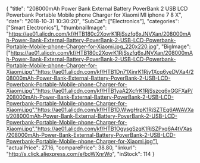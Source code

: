 {
	"title": "208000mAh Power Bank External Battery PoverBank 2 USB LCD Powerbank Portable Mobile phone Charger for Xiaomi MI iphone 7 8 X",
	"date": "2018-10-31 10:30:20",
	"SubCat": ["Electronics"],
	"categories": ["Smart Electronics"],
	"thumbnailImage": "https://ae01.alicdn.com/kf/HTB180c2XovrK1RjSszfq6xJNVXan/208000mAh-Power-Bank-External-Battery-PoverBank-2-USB-LCD-Powerbank-Portable-Mobile-phone-Charger-for-Xiaomi.jpg_220x220.jpg",
	"BigImage": ["https://ae01.alicdn.com/kf/HTB180c2XovrK1RjSszfq6xJNVXan/208000mAh-Power-Bank-External-Battery-PoverBank-2-USB-LCD-Powerbank-Portable-Mobile-phone-Charger-for-Xiaomi.jpg","https://ae01.alicdn.com/kf/HTB1Dn71XinrK1Rjy1Xcq6yeDVXa4/208000mAh-Power-Bank-External-Battery-PoverBank-2-USB-LCD-Powerbank-Portable-Mobile-phone-Charger-for-Xiaomi.jpg","https://ae01.alicdn.com/kf/HTB1yaA2XcfrK1RjSszcq6xGGFXaP/208000mAh-Power-Bank-External-Battery-PoverBank-2-USB-LCD-Powerbank-Portable-Mobile-phone-Charger-for-Xiaomi.jpg","https://ae01.alicdn.com/kf/HTB1D.WwgHrpK1RjSZTEq6AWAVXat/208000mAh-Power-Bank-External-Battery-PoverBank-2-USB-LCD-Powerbank-Portable-Mobile-phone-Charger-for-Xiaomi.jpg","https://ae01.alicdn.com/kf/HTB1OgysgSzqK1RjSZPxq6A4tVXas/208000mAh-Power-Bank-External-Battery-PoverBank-2-USB-LCD-Powerbank-Portable-Mobile-phone-Charger-for-Xiaomi.jpg"],
	"actualPrice": 27.16,
	"comparePrice": 38.80,
	"linkurl": "http://s.click.aliexpress.com/e/boWXnrWo",
	"inStock": 114
}
